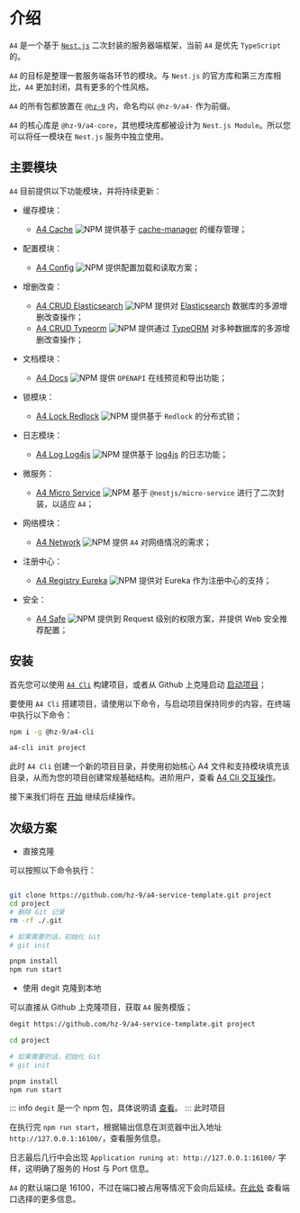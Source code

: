 # 介绍

`A4` 是一个基于 [`Nest.js`](https://nestjs.com/) 二次封装的服务器端框架，当前 `A4` 是优先 `TypeScript` 的。

`A4` 的目标是整理一套服务端各环节的模块。与 `Nest.js` 的官方库和第三方库相比，`A4` 更加封闭，具有更多的个性风格。

`A4` 的所有包都放置在 [`@hz-9`](https://www.npmjs.com/settings/hz-9/packages) 内，命名均以 `@hz-9/a4-` 作为前缀。

`A4` 的核心库是 `@hz-9/a4-core`，其他模块库都被设计为 `Nest.js Module`。所以您可以将任一模块在 `Nest.js` 服务中独立使用。

<!-- TODO A4 使用了 Fastify 作为服务器端框架 -->

## 主要模块 <a id="MainModule" />

`A4` 目前提供以下功能模块，并将持续更新：

- 缓存模块：
  - [A4 Cache](./guide/a4-cache) ![NPM](https://badgen.net/npm/v/@hz-9/a4-cache) 提供基于 [cache-manager](https://www.npmjs.com/package/cache-manager) 的缓存管理；

- 配置模块：
  - [A4 Config](./guide/a4-config) ![NPM](https://badgen.net/npm/v/@hz-9/a4-config) 提供配置加载和读取方案；

- 增删改查：
  - [A4 CRUD Elasticsearch](./guide/a4-crud-elasticsearch) ![NPM](https://badgen.net/npm/v/@hz-9/a4-crud-elasticsearch) 提供对 [Elasticsearch](https://www.npmjs.com/package/@elastic/elasticsearch) 数据库的多源增删改查操作；
  - [A4 CRUD Typeorm](./guide/a4-crud-typeorm) ![NPM](https://badgen.net/npm/v/@hz-9/a4-crud-typeorm) 提供通过 [TypeORM](https://typeorm.io/) 对多种数据库的多源增删改查操作；

- 文档模块：
  - [A4 Docs](./guide/a4-docs) ![NPM](https://badgen.net/npm/v/@hz-9/a4-docs) 提供 `OPENAPI` 在线预览和导出功能；

- 锁模块：
  - [A4 Lock Redlock](./guide/a4-lock-redlock) ![NPM](https://badgen.net/npm/v/@hz-9/a4-lock-redlock) 提供基于 `Redlock` 的分布式锁；

- 日志模块：
  - [A4 Log Log4js](./guide/a4-log-log4js) ![NPM](https://badgen.net/npm/v/@hz-9/a4-log-log4js) 提供基于 [log4js](https://log4js-node.github.io/log4js-node/) 的日志功能；

- 微服务：
  - [A4 Micro Service](./guide/a4-micro-service) ![NPM](https://badgen.net/npm/v/@hz-9/a4-micro-service) 基于 `@nestjs/micro-service` 进行了二次封装，以适应 `A4`；

- 网络模块：
  - [A4 Network](./guide/a4-network) ![NPM](https://badgen.net/npm/v/@hz-9/a4-network) 提供 `A4` 对网络情况的需求；

- 注册中心：
  - [A4 Registry Eureka](./guide/a4-registry-eureka) ![NPM](https://badgen.net/npm/v/@hz-9/a4-registry-eureka) 提供对 Eureka 作为注册中心的支持；

- 安全：
  - [A4 Safe](./guide/a4-safe) ![NPM](https://badgen.net/npm/v/@hz-9/a4-safe) 提供到 Request 级别的权限方案，并提供 Web 安全推荐配置；

## 安装

首先您可以使用 [`A4 Cli`](./guide/a4-cli) 构建项目，或者从 Github 上克隆启动 [启动项目](https://github.com/hz-9/a4-service-template.git)；

要使用 `A4 Cli` 搭建项目，请使用以下命令，与启动项目保持同步的内容，在终端中执行以下命令：

``` sh
npm i -g @hz-9/a4-cli

a4-cli init project
```

此时 `A4 Cli` 创建一个新的项目目录，并使用初始核心 A4 文件和支持模块填充该目录，从而为您的项目创建常规基础结构。进阶用户，查看 [A4 Cli 交互操作](./cli/create)。

接下来我们将在 [开始](./summary/start) 继续后续操作。

<!-- TODO 补充到 a4-cli 的使用说明与链接 -->
<!-- TODO 补充 Github 的示例模版 -->

## 次级方案

- 直接克隆

可以按照以下命令执行：

``` bash

git clone https://github.com/hz-9/a4-service-template.git project
cd project
# 删除 Git 记录
rm -rf ./.git

# 如果需要的话，初始化 Git
# git init

pnpm install
npm run start
```

- 使用 degit 克隆到本地

可以直接从 Github 上克隆项目，获取 `A4` 服务模版；

``` bash
degit https://github.com/hz-9/a4-service-template.git project

cd project

# 如果需要的话，初始化 Git
# git init

pnpm install
npm run start
```

::: info
`degit` 是一个 npm 包，具体说明请 [查看](https://www.npmjs.com/package/degit)。
:::
此时项目

在执行完 `npm run start`，根据输出信息在浏览器中出入地址 `http://127.0.0.1:16100/`，查看服务信息。

日志最后几行中会出现 `Application runing at: http://127.0.0.1:16100/` 字样，这明确了服务的 Host 与 Port 信息。

`A4` 的默认端口是 16100，不过在端口被占用等情况下会向后延续。[在此处](./guide/network) 查看端口选择的更多信息。
